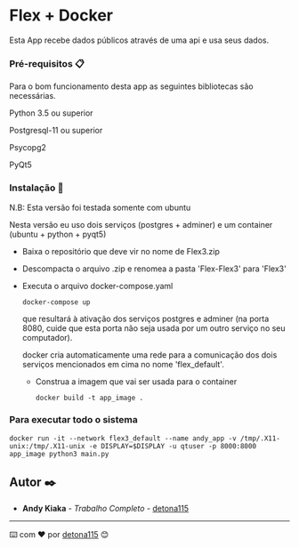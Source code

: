 # Flex + Docker

Esta App recebe dados públicos através de uma api e usa seus dados.

### Pré-requisitos 📋

Para o bom funcionamento desta app as seguintes bibliotecas são necessárias.

Python 3.5 ou superior

Postgresql-11 ou superior

Psycopg2

PyQt5

### Instalação 🔧

N.B: Esta versão foi testada somente com ubuntu
   
  Nesta versão eu uso dois serviços (postgres + adminer) e um container (ubuntu + python + pyqt5)
  
  - Baixa o repositório que deve vir no nome de Flex3.zip 
  - Descompacta o arquivo .zip e renomea a pasta 'Flex-Flex3' para 'Flex3'
  - Executa o arquivo docker-compose.yaml
    ```
    docker-compose up
    ```
    que resultará à ativação dos serviços postgres e adminer (na porta 8080, cuide que esta porta não seja usada por um outro serviço no seu computador).
    
    docker cria automaticamente uma rede para a comunicação dos dois serviços mencionados em cima no nome 'flex_default'.
    
    - Construa a imagem que vai ser usada para o container
      ```
      docker build -t app_image .
      ```
    
    
### Para executar todo o sistema

```
docker run -it --network flex3_default --name andy_app -v /tmp/.X11-unix:/tmp/.X11-unix -e DISPLAY=$DISPLAY -u qtuser -p 8000:8000 app_image python3 main.py
```

## Autor ✒️

* **Andy Kiaka** - *Trabalho Completo* - [detona115](https://github.com/detona115)

---
⌨️ com ❤️ por [detona115](https://github.com/detona115) 😊



